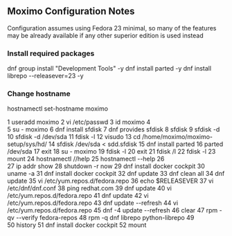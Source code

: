 ## Moximo Configuration Notes

Configuration assumes using Fedora 23 minimal, so many of the features may be already available if any other superior edition is used instead

### Install required packages

dnf group install "Development Tools" -y
dnf install parted -y
dnf install librepo --releasever=23 -y


### Change hostname

hostnamectl set-hostname moximo



1  useradd moximo
 2  vi /etc/passwd
 3  id moximo
 4  
 5  su - moximo
 6  dnf install sfdisk
 7  dnf provides sfdisk
 8  sfdisk
 9  sfdisk -d
10  sfdisk -d /dev/sda
11  fdisk -l
12  visudo
13  cd /home/moximo/moximo-setup/sys/hd/
14  sfdisk /dev/sda < sdd.sfdisk
15  dnf install parted
16  parted /dev/sda
17  exit
18  su - moximo
19  fdisk -l
20  exit
21  fdisk /l
22  fdisk -l
23  mount
24  hostnamectl //help
25  hostnamectl --help
26  
27  ip addr show
28  shutdown -r now
29  dnf install docker cockpit
30  uname -a
31  dnf install docker cockpit
32  dnf update
33  dnf clean all
34  dnf update
35  vi /etc/yum.repos.d/fedora.repo
36  echo $RELEASEVER
37  vi /etc/dnf/dnf.conf
38  ping redhat.com
39  dnf update
40  vi /etc/yum.repos.d/fedora.repo
41  dnf update
42  vi /etc/yum.repos.d/fedora.repo
43  dnf update --refresh
44  vi /etc/yum.repos.d/fedora.repo
45  dnf -4 update --refresh
46  clear
47  rpm -qv --verify fedora-repos
48  rpm -q dnf librepo python-librepo
49  
50  history
51  dnf install docker cockpit
52  mount
